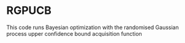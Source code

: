 # RGPUCB
This code runs Bayesian optimization with the randomised Gaussian process upper confidence bound acquisition function

